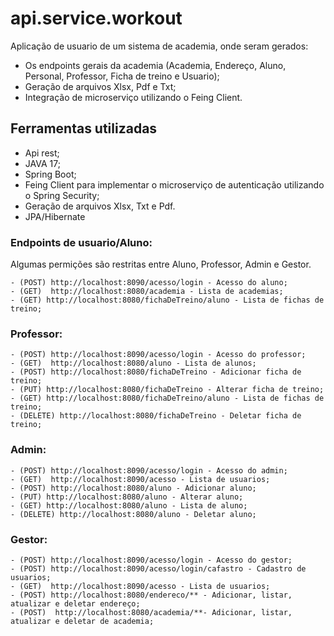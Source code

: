 # api.service.workout

Aplicação de usuario de um sistema de academia, onde seram gerados:
- Os endpoints gerais da academia (Academia, Endereço, Aluno, Personal, Professor, Ficha de treino e Usuario);
- Geração de arquivos Xlsx, Pdf e Txt;
- Integração de microserviço utilizando o Feing Client.

## Ferramentas utilizadas

- Api rest;
- JAVA 17;
- Spring Boot;
- Feing Client para implementar o microserviço de autenticação utilizando o Spring Security;
- Geração de arquivos Xlsx, Txt e Pdf.
- JPA/Hibernate

### Endpoints de usuario/Aluno: 
Algumas permições são restritas entre Aluno, Professor, Admin e Gestor.

    - (POST) http://localhost:8090/acesso/login - Acesso do aluno;
  	- (GET)  http://localhost:8080/academia - Lista de academias;
  	- (GET) http://localhost:8080/fichaDeTreino/aluno - Lista de fichas de treino;

### Professor: 

    - (POST) http://localhost:8090/acesso/login - Acesso do professor;
  	- (GET)  http://localhost:8080/aluno - Lista de alunos;
    - (POST) http://localhost:8080/fichaDeTreino - Adicionar ficha de treino;
    - (PUT) http://localhost:8080/fichaDeTreino - Alterar ficha de treino;
  	- (GET) http://localhost:8080/fichaDeTreino/aluno - Lista de fichas de treino;
    - (DELETE) http://localhost:8080/fichaDeTreino - Deletar ficha de treino;

### Admin: 

    - (POST) http://localhost:8090/acesso/login - Acesso do admin;
  	- (GET)  http://localhost:8090/acesso - Lista de usuarios;
    - (POST) http://localhost:8080/aluno - Adicionar aluno;
    - (PUT) http://localhost:8080/aluno - Alterar aluno;
  	- (GET) http://localhost:8080/aluno - Lista de aluno;
    - (DELETE) http://localhost:8080/aluno - Deletar aluno;
    
### Gestor: 

    - (POST) http://localhost:8090/acesso/login - Acesso do gestor;
    - (POST) http://localhost:8090/acesso/login/cafastro - Cadastro de usuarios;
  	- (GET)  http://localhost:8090/acesso - Lista de usuarios;
    - (POST) http://localhost:8080/endereco/** - Adicionar, listar, atualizar e deletar endereço;
    - (POST)  http://localhost:8080/academia/**- Adicionar, listar, atualizar e deletar de academia;
